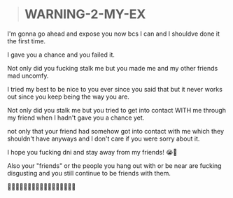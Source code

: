 ># WARNING-2-MY-EX

I'm gonna go ahead and expose you now bcs I can and I shouldve done it the first time.

I gave you a chance and you failed it.

Not only did you fucking stalk me but you made me and my other friends mad uncomfy.

I tried my best to be nice to you ever since you said that but it never works out since you keep being the way you are.

Not only did you stalk me but you tried to get into contact WITH me through my friend when I hadn't gave you a chance yet. 

not only that your friend had somehow got into contact with me which they shouldn't have anyways and I don't care if you were sorry about it.

I hope you fucking dni and stay away from my friends! 😭🙏

Also your "friends" or the people you hang out with or be near are fucking disgusting and you still continue to be friends with them.

🌼🌼🌼🌼🌼🌼🌼🌼🌼🌼🌼🌼🌼🌼🌼🌼🌺
